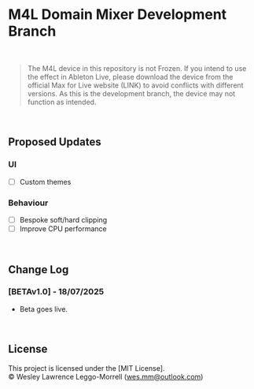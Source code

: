 # M4L Domain Mixer Development Branch

<br>

> The M4L device in this repository is not Frozen. If you intend to use the effect in Ableton Live, please download the device from the official Max for Live website (LINK) to avoid conflicts with different versions. As this is the development branch, the device may not function as intended.

<br>

## Proposed Updates
### UI
  - [ ] Custom themes

### Behaviour
- [ ] Bespoke soft/hard clipping
- [ ] Improve CPU performance

<br>

## Change Log

### [BETAv1.0] - 18/07/2025
- Beta goes live.

<br>

## License
This project is licensed under the [MIT License].  
© Wesley Lawrence Leggo-Morrell (wes.mm@outlook.com)
